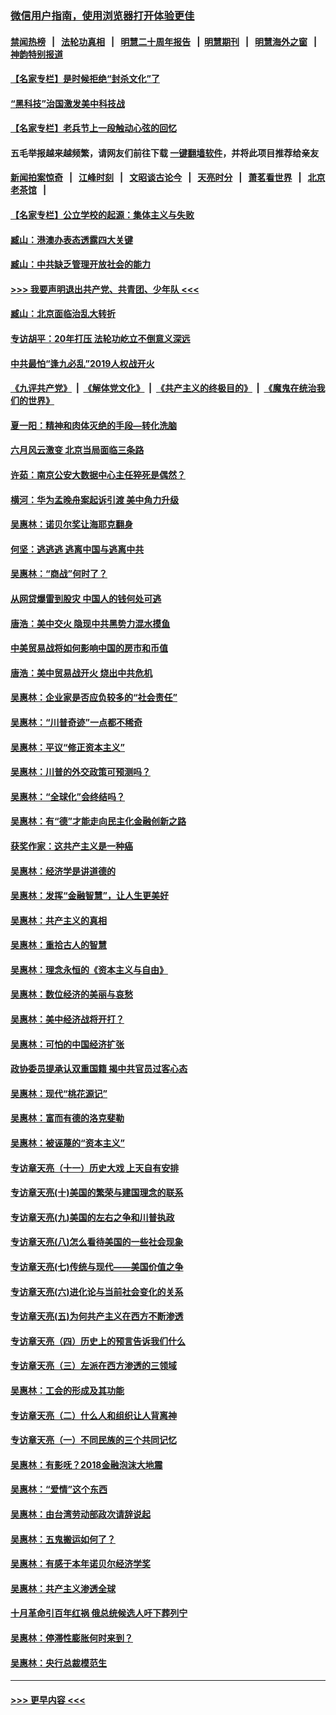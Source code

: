 ### [微信用户指南，使用浏览器打开体验更佳](https://github.com/gfw-breaker/banned-news1/blob/master/indexes/wechat-guide.md?t=0)
#### [禁闻热榜](热点新闻.md?t=0)  &nbsp;&nbsp;|&nbsp;&nbsp; [法轮功真相](https://github.com/gfw-breaker/truth/blob/master/README.md?t=0) &nbsp;&nbsp;|&nbsp;&nbsp; [明慧二十周年报告](https://github.com/gfw-breaker/mh-reports/blob/master/README.md?t=0) &nbsp;&nbsp;|&nbsp;&nbsp;[明慧期刊](https://github.com/gfw-breaker/mh-qikan) &nbsp;&nbsp;|&nbsp;&nbsp; [明慧海外之窗](https://github.com/gfw-breaker/mh-news/blob/master/README.md?t=0) &nbsp;&nbsp;|&nbsp;&nbsp; [神韵特别报道](https://github.com/gfw-breaker/mh-news/blob/master/shenyun.md?t=0)
#### [【名家专栏】是时候拒绝“封杀文化”了](../pages/nsc423/n11814093.md?t=02150902) 
#### [“黑科技”治国激发美中科技战](../pages/nsc423/n11638056.md?t=02150902) 
#### [【名家专栏】老兵节上一段触动心弦的回忆](../pages/nsc423/n11646016.md?t=02150902) 
#### 五毛举报越来越频繁，请网友们前往下载 [一键翻墙软件](https://github.com/gfw-breaker/ssr-accounts)，并将此项目推荐给亲友
#### [新闻拍案惊奇](https://github.com/gfw-breaker/banned-news1/blob/master/pages/link4.md) &nbsp;&nbsp;|&nbsp;&nbsp; [江峰时刻](https://github.com/gfw-breaker/banned-news1/blob/master/pages/link4.md) &nbsp;&nbsp;|&nbsp;&nbsp; [文昭谈古论今](https://github.com/gfw-breaker/banned-news1/blob/master/pages/link4.md) &nbsp;&nbsp;|&nbsp;&nbsp; [天亮时分](https://github.com/gfw-breaker/banned-news1/blob/master/pages/link4.md) &nbsp;&nbsp;|&nbsp;&nbsp; [萧茗看世界](https://github.com/gfw-breaker/banned-news1/blob/master/pages/link4.md) &nbsp;&nbsp;|&nbsp;&nbsp; [北京老茶馆](https://github.com/gfw-breaker/banned-news1/blob/master/pages/link4.md) &nbsp;&nbsp;|&nbsp;&nbsp; 
#### [【名家专栏】公立学校的起源：集体主义与失败](../pages/nsc423/n11601833.md?t=02150902) 
#### [臧山：港澳办表态透露四大关键](../pages/nsc423/n11421628.md?t=02150902) 
#### [臧山：中共缺乏管理开放社会的能力](../pages/nsc423/n11407457.md?t=02150902) 
#### [>>> 我要声明退出共产党、共青团、少年队 <<<](https://github.com/begood0513/goodnews/blob/master/quit/letter.md) 
#### [臧山：北京面临治乱大转折](../pages/nsc423/n11406895.md?t=02150902) 
#### [专访胡平：20年打压 法轮功屹立不倒意义深远](../pages/nsc423/n11398800.md?t=02150902) 
#### [中共最怕“逢九必乱”2019人权战开火](../pages/nsc423/n11385248.md?t=02150902) 
#### [《九评共产党》](https://github.com/begood0513/9ping.md/blob/master/README.md) &nbsp;|&nbsp; [《解体党文化》](../../../../jtdwh.md/blob/master/README.md)  &nbsp;|&nbsp; [《共产主义的终极目的》](../../../../gczydzjmd.md/blob/master/README.md) &nbsp;|&nbsp; [《魔鬼在统治我们的世界》](../../../../mgztzwmdsj.md/blob/master/README.md) 
#### [夏一阳：精神和肉体灭绝的手段—转化洗脑](../pages/nsc423/n11368250.md?t=02150902) 
#### [六月风云激变 北京当局面临三条路](../pages/nsc423/n11313668.md?t=02150902) 
#### [许茹：南京公安大数据中心主任猝死是偶然？](../pages/nsc423/n11064744.md?t=02150902) 
#### [横河：华为孟晚舟案起诉引渡 美中角力升级](../pages/nsc423/n11027230.md?t=02150902) 
#### [吴惠林：诺贝尔奖让海耶克翻身](../pages/nsc423/n10890049.md?t=02150902) 
#### [何坚：逃逃逃 逃离中国与逃离中共](../pages/nsc423/n10592891.md?t=02150902) 
#### [吴惠林：“商战”何时了？](../pages/nsc423/n10573558.md?t=02150902) 
#### [从网贷爆雷到股灾 中国人的钱何处可逃](../pages/nsc423/n10572800.md?t=02150902) 
#### [唐浩：美中交火 隐现中共黑势力混水摸鱼](../pages/nsc423/n10544040.md?t=02150902) 
#### [中美贸易战将如何影响中国的房市和币值](../pages/nsc423/n10543697.md?t=02150902) 
#### [唐浩：美中贸易战开火 烧出中共危机](../pages/nsc423/n10540126.md?t=02150902) 
#### [吴惠林：企业家是否应负较多的“社会责任”](../pages/nsc423/n10535022.md?t=02150902) 
#### [吴惠林：“川普奇迹”一点都不稀奇](../pages/nsc423/n10512808.md?t=02150902) 
#### [吴惠林：平议“修正资本主义”](../pages/nsc423/n10495724.md?t=02150902) 
#### [吴惠林：川普的外交政策可预测吗？](../pages/nsc423/n10462387.md?t=02150902) 
#### [吴惠林：“全球化”会终结吗？](../pages/nsc423/n10452838.md?t=02150902) 
#### [吴惠林：有“德”才能走向民主化金融创新之路](../pages/nsc423/n10432292.md?t=02150902) 
#### [获奖作家：这共产主义是一种癌](../pages/nsc423/n10431541.md?t=02150902) 
#### [吴惠林：经济学是讲道德的](../pages/nsc423/n10398014.md?t=02150902) 
#### [吴惠林：发挥“金融智慧”，让人生更美好](../pages/nsc423/n10375019.md?t=02150902) 
#### [吴惠林：共产主义的真相](../pages/nsc423/n10351394.md?t=02150902) 
#### [吴惠林：重拾古人的智慧](../pages/nsc423/n10337691.md?t=02150902) 
#### [吴惠林：理念永恒的《资本主义与自由》](../pages/nsc423/n10316274.md?t=02150902) 
#### [吴惠林：数位经济的美丽与哀愁](../pages/nsc423/n10292946.md?t=02150902) 
#### [吴惠林：美中经济战将开打？](../pages/nsc423/n10258825.md?t=02150902) 
#### [吴惠林：可怕的中国经济扩张](../pages/nsc423/n10219147.md?t=02150902) 
#### [政协委员提承认双重国籍 揭中共官员过客心态](../pages/nsc423/n10208809.md?t=02150902) 
#### [吴惠林：现代“桃花源记”](../pages/nsc423/n10185234.md?t=02150902) 
#### [吴惠林：富而有德的洛克斐勒](../pages/nsc423/n10142264.md?t=02150902) 
#### [吴惠林：被诬蔑的“资本主义”](../pages/nsc423/n10124816.md?t=02150902) 
#### [专访章天亮（十一）历史大戏 上天自有安排](../pages/nsc423/n10094905.md?t=02150902) 
#### [专访章天亮(十)美国的繁荣与建国理念的联系](../pages/nsc423/n10094899.md?t=02150902) 
#### [专访章天亮(九)美国的左右之争和川普执政](../pages/nsc423/n10094889.md?t=02150902) 
#### [专访章天亮(八)怎么看待美国的一些社会现象](../pages/nsc423/n10094857.md?t=02150902) 
#### [专访章天亮(七)传统与现代——美国价值之争](../pages/nsc423/n10093140.md?t=02150902) 
#### [专访章天亮(六)进化论与当前社会变化的关系](../pages/nsc423/n10092036.md?t=02150902) 
#### [专访章天亮(五)为何共产主义在西方不断渗透](../pages/nsc423/n10083620.md?t=02150902) 
#### [专访章天亮（四）历史上的预言告诉我们什么](../pages/nsc423/n10083606.md?t=02150902) 
#### [专访章天亮（三）左派在西方渗透的三领域](../pages/nsc423/n10081115.md?t=02150902) 
#### [吴惠林：工会的形成及其功能](../pages/nsc423/n10080633.md?t=02150902) 
#### [专访章天亮（二）什么人和组织让人背离神](../pages/nsc423/n10076637.md?t=02150902) 
#### [专访章天亮（一）不同民族的三个共同记忆](../pages/nsc423/n10074188.md?t=02150902) 
#### [吴惠林：有影呒？2018金融泡沫大地震](../pages/nsc423/n10040534.md?t=02150902) 
#### [吴惠林：“爱情”这个东西](../pages/nsc423/n10019423.md?t=02150902) 
#### [吴惠林：由台湾劳动部政次请辞说起](../pages/nsc423/n9979679.md?t=02150902) 
#### [吴惠林：五鬼搬运如何了？](../pages/nsc423/n9925338.md?t=02150902) 
#### [吴惠林：有感于本年诺贝尔经济学奖](../pages/nsc423/n9871883.md?t=02150902) 
#### [吴惠林：共产主义渗透全球](../pages/nsc423/n9812748.md?t=02150902) 
#### [十月革命引百年红祸 俄总统候选人吁下葬列宁](../pages/nsc423/n9810182.md?t=02150902) 
#### [吴惠林：停滞性膨胀何时来到？](../pages/nsc423/n9764136.md?t=02150902) 
#### [吴惠林：央行总裁模范生](../pages/nsc423/n9728134.md?t=02150902) 

----
#### [ >>> 更早内容 <<< ](../indexes/nsc423-earlier.md)
